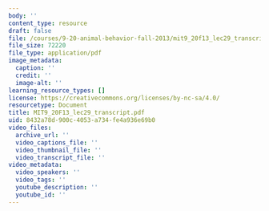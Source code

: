 ```yaml
---
body: ''
content_type: resource
draft: false
file: /courses/9-20-animal-behavior-fall-2013/mit9_20f13_lec29_transcript.pdf
file_size: 72220
file_type: application/pdf
image_metadata:
  caption: ''
  credit: ''
  image-alt: ''
learning_resource_types: []
license: https://creativecommons.org/licenses/by-nc-sa/4.0/
resourcetype: Document
title: MIT9_20F13_lec29_transcript.pdf
uid: 8432a78d-900c-4053-a734-fe4a936e69b0
video_files:
  archive_url: ''
  video_captions_file: ''
  video_thumbnail_file: ''
  video_transcript_file: ''
video_metadata:
  video_speakers: ''
  video_tags: ''
  youtube_description: ''
  youtube_id: ''
---
```

